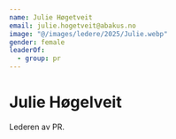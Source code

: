 ```yaml
---
name: Julie Høgetveit
email: julie.hogetveit@abakus.no
image: "@/images/ledere/2025/Julie.webp"
gender: female
leaderOf:
  - group: pr
---
```


# Julie Høgelveit

Lederen av PR.
